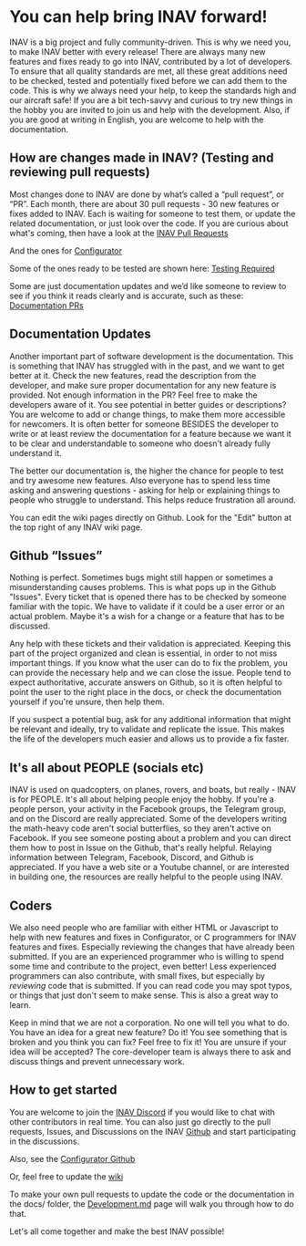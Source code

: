 # You can help bring INAV forward! 

INAV is a big project and fully community-driven. This is why we need you, to make INAV better with every release! 
There are always many new features and fixes ready to go into INAV, contributed by a lot of developers. To ensure that 
all quality standards are met, all these great additions need to be checked, tested and potentially fixed before we 
can add them to the code. This is why we always need your help, to keep the standards high and our aircraft safe! 
If you are a bit tech-savvy and curious to try new things in the hobby you are invited to join us and help with the development.
Also, if you are good at writing in English, you are welcome to help with the documentation.

## How are changes made in INAV? (Testing and reviewing pull requests)
Most changes done to INAV are done by what’s called a “pull request”, or “PR”. Each month, there are about 30 pull
requests - 30 new features or fixes added to INAV.
Each is waiting for someone to test them, or update the related documentation, or just look over the code. If you are curious about what's coming,
then have a look at the [INAV Pull Requests](https://github.com/iNavFlight/inav/pulls)

And the ones for [Configurator](https://github.com/iNavFlight/inav-configurator/pulls)

Some of the ones ready to be tested are shown here:
[Testing Required](https://github.com/iNavFlight/inav/pulls?q=is%3Aopen+is%3Apr+label%3A"Testing+Required")

Some are just documentation updates and we’d like someone to review to see if you think it reads clearly and is accurate, such as these:
[Documentation
PRs](https://github.com/iNavFlight/inav/pulls?q=is%3Aopen+is%3Apr+label%3A"Review+needed"+label%3ADocumentation)


## Documentation Updates
Another important part of software development is the documentation. This is something that INAV has struggled with in the past, and we want to get better at it. Check the new features, read the description from the developer, and make sure proper documentation for any new feature is provided. Not enough information in the PR? Feel free to make the developers aware of it. You see potential in better guides or descriptions? You are welcome to add or change things, to make them more accessible for newcomers. It is often better for someone BESIDES the developer to write or at least review the documentation for a feature because we want it to be clear and understandable to someone who doesn't already fully understand it.

The better our documentation is, the higher the chance for people to test and try awesome new features. Also everyone has to spend less time asking and answering questions - asking for help or explaining things to people who struggle to understand. This helps reduce frustration all around.

You can edit the wiki pages directly on Github.  Look for the "Edit" button at the top right of any INAV wiki page. 

## Github “Issues”
Nothing is perfect. Sometimes bugs might still happen or sometimes a misunderstanding causes problems. This is what pops up in the Github "Issues". Every ticket that is opened there has to be checked by someone familiar with the topic. We have to validate if it could be a user error or an actual problem. Maybe it's a wish for a change or a feature that has to be discussed. 

Any help with these tickets and their validation is appreciated. Keeping this part of the project organized and clean is essential, in order to not miss important things. 
If you know what the user can do to fix the problem, you can provide the necessary help and we can close the issue. People tend to expect authoritative, accurate answers on Github, so it is often helpful to point the user to the right place in the docs, or check the documentation yourself if you're unsure, then help them.

If you suspect a potential bug, ask for any additional information that might be relevant and ideally, try to validate and replicate the issue. This makes the life of the developers much easier and allows us to provide a fix faster. 

## It's all about PEOPLE (socials etc)
INAV is used on quadcopters, on planes, rovers, and boats, but really - INAV is for PEOPLE.
It's all about helping people enjoy the hobby. If you're a people person, your activity in the 
Facebook groups, the Telegram group, and on the Discord are really appreciated. Some of the 
developers writing the math-heavy code aren't social butterflies, so they aren't active on Facebook.
If you see someone posting about a problem and you can direct them how to post in Issue on the Github, 
that's really helpful. Relaying information between Telegram, Facebook, Discord, and Github is appreciated.
If you have a web site or a Youtube channel, or are interested in building one, the resources are 
really helpful to the people using INAV.

## Coders
We also need people who are familiar with either HTML or Javascript to help with new features and fixes in
Configurator, or C programmers for INAV features and fixes. Especially reviewing the changes that have already been
submitted. If you are an experienced programmer who is willing to spend some time and contribute to the project, even
better! Less experienced programmers can also contribute, with small fixes, but especially by *reviewing* code that is
submitted. If you can read code you may spot typos, or things that just don't seem to make sense. This is also a great
way to learn.

Keep in mind that we are not a corporation. No one will tell you what to do. You have an idea for a great new feature?
Do it! You see something that is broken and you think you can fix? Feel free to fix it! You are unsure if your idea
will be accepted? The core-developer team is always there to ask and discuss things and prevent unnecessary work. 

## How to get started
You are welcome to join the [INAV Discord](https://discord.gg/peg2hhbYwN) if you would like to chat with other
contributors in real time. You can also just go directly to the pull requests, Issues, and Discussions on the INAV
[Github](https://github.com/iNavFlight/inav/) and start participating in the discussions.

Also, see the [Configurator Github](https://github.com/iNavFlight/inav-configurator/)

Or, feel free to update the [wiki](https://github.com/iNavFlight/inav/wiki)

To make your own pull requests to update the code or the documentation in the docs/ folder, the [Development.md](https://github.com/iNavFlight/inav/blob/master/docs/development/Development.md#using-git-and-github) page will walk you
through how to do that.

Let's all come together and make the best INAV possible!

